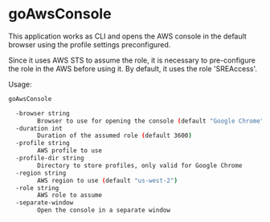 # goAwsConsole

This application works as CLI and opens the AWS console in the default browser using the profile settings preconfigured.

Since it uses AWS STS to assume the role, it is necessary to pre-configure the role in the AWS before using it. By default, it uses the role 'SREAccess'. 


Usage:
```bash
goAwsConsole

  -browser string
        Browser to use for opening the console (default "Google Chrome")
  -duration int
        Duration of the assumed role (default 3600)
  -profile string
        AWS profile to use
  -profile-dir string
        Directory to store profiles, only valid for Google Chrome
  -region string
        AWS region to use (default "us-west-2")
  -role string
        AWS role to assume
  -separate-window
        Open the console in a separate window
```

